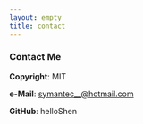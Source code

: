 ```yaml
---
layout: empty
title: contact
---
```


### Contact Me

**Copyright**: MIT

**e-Mail**: symantec__@hotmail.com

**GitHub**: helloShen
